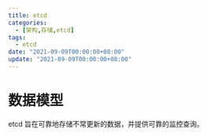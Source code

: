 ```yaml
---
title: etcd
categories: 
  - [架构,存储,etcd]
tags:
  - etcd
date: "2021-09-09T00:00:00+08:00"
update: "2021-09-09T00:00:00+08:00"
---
```


# 数据模型

etcd 旨在可靠地存储不常更新的数据，并提供可靠的监控查询。

